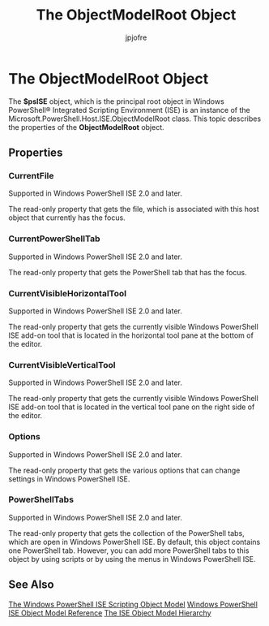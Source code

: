 ﻿---
title:  The ObjectModelRoot Object
ms.date:  2016-05-11
keywords:  powershell,cmdlet
description:  
ms.topic:  article
author:  jpjofre
manager:  dongill
ms.prod:  powershell
ms.assetid:  13fcf7ee-b18f-4499-a2b4-ccfc4484cd88
---

# The ObjectModelRoot Object
  The **$psISE** object, which is the principal root object in Windows PowerShell® Integrated Scripting Environment (ISE) is an instance of the Microsoft.PowerShell.Host.ISE.ObjectModelRoot class. This topic describes the properties of the **ObjectModelRoot** object.

## Properties

### CurrentFile
  Supported in Windows PowerShell ISE 2.0 and later. 

 The read-only property that gets the file, which is associated with this host object that currently has the focus.

### CurrentPowerShellTab
  Supported in Windows PowerShell ISE 2.0 and later. 

 The read-only property that gets the PowerShell tab that has the focus.

### CurrentVisibleHorizontalTool
  Supported in Windows PowerShell ISE 2.0 and later. 

 The read-only property that gets the currently visible Windows PowerShell ISE add-on tool that is located in the horizontal tool pane at the bottom of the editor.

### CurrentVisibleVerticalTool
  Supported in Windows PowerShell ISE 2.0 and later. 

 The read-only property that gets the currently visible Windows PowerShell ISE add-on tool that is located in the vertical tool pane on the right side of the editor.

### Options
  Supported in Windows PowerShell ISE 2.0 and later. 

 The read-only property that gets the various options that can change settings in Windows PowerShell ISE.

### PowerShellTabs
  Supported in Windows PowerShell ISE 2.0 and later. 

 The read-only property that gets the collection of the PowerShell tabs, which are open in Windows PowerShell ISE. By default, this object contains one PowerShell tab. However, you can add more PowerShell tabs to this object by using scripts or by using the menus in Windows PowerShell ISE.

## See Also
 [The Windows PowerShell ISE Scripting Object Model](The-Windows-PowerShell-ISE-Scripting-Object-Model.md) 
 [Windows PowerShell ISE Object Model Reference](Windows-PowerShell-ISE-Object-Model-Reference.md) 
 [The ISE Object Model Hierarchy](The-ISE-Object-Model-Hierarchy.md)

  
